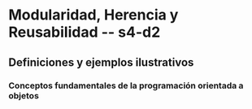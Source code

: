 # Modularidad, Herencia y Reusabilidad  -- s4-d2

## Definiciones y ejemplos ilustrativos

### Conceptos fundamentales de la programación orientada a objetos

```java

```

